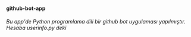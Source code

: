 #### github-bot-app
###### Bu app'de Python programlama dili bir github bot uygulaması yapılmıştır. Hesaba userinfo.py deki 
